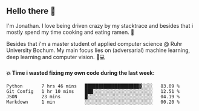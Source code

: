 ## Hello there 👋

I'm Jonathan. I love being driven crazy by my stacktrace and besides that i mostly spend my time cooking and eating ramen. 🍜

Besides that i'm a master student of applied computer science @ Ruhr University Bochum. 
My main focus lies on (adversarial) machine learning, deep learning and computer vision. 🔬💻

#### 💥 Time i wasted fixing my own code during the last week:

<!--START_SECTION:waka-->

```text
Python       7 hrs 46 mins   ████████████████████▓░░░░   83.09 %
Git Config   1 hr 10 mins    ███░░░░░░░░░░░░░░░░░░░░░░   12.51 %
JSON         23 mins         █░░░░░░░░░░░░░░░░░░░░░░░░   04.19 %
Markdown     1 min           ░░░░░░░░░░░░░░░░░░░░░░░░░   00.20 %
```

<!--END_SECTION:waka-->
